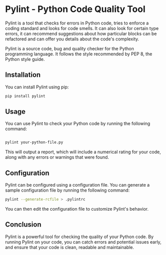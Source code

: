 # Pylint - Python Code Quality Tool

Pylint is a tool that checks for errors in Python code, tries to enforce a coding standard and looks for code smells. It can also look for certain type errors, it can recommend suggestions about how particular blocks can be refactored and can offer you details about the code's complexity.

Pylint is a source code, bug and quality checker for the Python programming language. It follows the style recommended by PEP 8, the Python style guide.

## Installation

You can install Pylint using pip:

```bash
pip install pylint
```

## Usage

You can use Pylint to check your Python code by running the following command:

```bash

pylint your-python-file.py
```

This will output a report, which will include a numerical rating for your code, along with any errors or warnings that were found.

## Configuration

Pylint can be configured using a configuration file. You can generate a sample configuration file by running the following command:

```bash
pylint --generate-rcfile > .pylintrc
```

You can then edit the configuration file to customize Pylint's behavior.

## Conclusion

Pylint is a powerful tool for checking the quality of your Python code. By running Pylint on your code, you can catch errors and potential issues early, and ensure that your code is clean, readable and maintainable.

